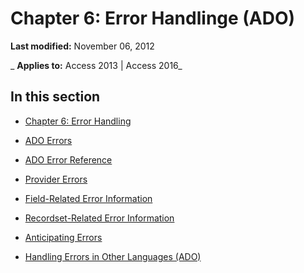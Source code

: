 
# Chapter 6: Error Handlinge (ADO)

 **Last modified:** November 06, 2012

 _ **Applies to:** Access 2013 | Access 2016_

## In this section


- [Chapter 6: Error Handling](6ae7343b-b9e0-c4c3-f65c-110f903e573e.md)
    
- [ADO Errors](02fcf563-ce2d-9ef7-b8ae-2795f667335a.md)
    
- [ADO Error Reference](21cec161-664a-4c18-4458-8117f4f63845.md)
    
- [Provider Errors](9c39d450-6e67-b2fd-aeb5-849e6b65fd54.md)
    
- [Field-Related Error Information](81a2c5a4-ab09-53d8-b270-e889b00a0c1a.md)
    
- [Recordset-Related Error Information](388308c7-e121-bd12-228a-312c897b8c55.md)
    
- [Anticipating Errors](f2368a03-d446-ab42-b505-d5f5a214c000.md)
    
- [Handling Errors in Other Languages (ADO)](e3a145a2-0d5d-4f95-bb9f-0313592c8e42.md)
    
